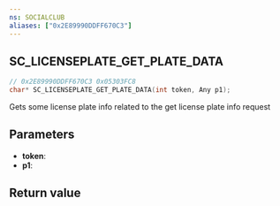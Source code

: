 ```yaml
---
ns: SOCIALCLUB
aliases: ["0x2E89990DDFF670C3"]
---
```

## SC_LICENSEPLATE_GET_PLATE_DATA

```c
// 0x2E89990DDFF670C3 0x05303FC8
char* SC_LICENSEPLATE_GET_PLATE_DATA(int token, Any p1);
```

Gets some license plate info related to the get license plate info request

## Parameters
* **token**: 
* **p1**: 

## Return value
